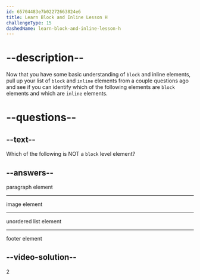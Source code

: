 ```yaml
---
id: 65704483e7b02272663824e6
title: Learn Block and Inline Lesson H
challengeType: 15
dashedName: learn-block-and-inline-lesson-h
---
```

# --description--

Now that you have some basic understanding of `block` and inline elements, pull up your list of `block` and `inline` elements from a couple questions ago and see if you can identify which of the following elements are `block` elements and which are `inline` elements.

# --questions--    

## --text--

Which of the following is NOT a `block` level element?

## --answers--

paragraph element

---

image element

---

unordered list element

---

footer element

## --video-solution--

2
